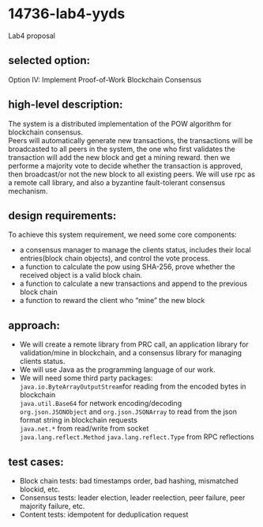 # 14736-lab4-yyds
Lab4 proposal

## selected option:
Option IV: Implement Proof-of-Work Blockchain Consensus
## high-level description:
The system is a distributed implementation of the POW algorithm for blockchain consensus.  
Peers will automatically generate new transactions, the transactions will be broadcasted to all peers in the system, the one who first validates the transaction will add the new block and get a mining reward. then we performe a majority vote to decide whether the transaction is approved, then broadcast/or not the new block to all existing peers.
We will use rpc as a remote call library, and also a byzantine fault-tolerant consensus mechanism.
## design requirements:
To achieve this system requirement, we need some core components:
* a consensus manager to manage the clients status, includes their local entries(block chain objects), and control the vote process.
* a function to calculate the pow using SHA-256, prove whether the received object is a valid block chain.
* a function to calculate a new transactions and append to the previous block chain
* a function to reward the client who “mine” the new block
## approach:
* We will create a remote library from PRC call, an application library for validation/mine in blockchain, and a consensus library for managing clients status.
* We will use Java as the programming language of our work. 
* We will need some third party packages:  
`java.io.ByteArrayOutputStream`for reading from the encoded bytes in blockchain  
`java.util.Base64` for network encoding/decoding  
`org.json.JSONObject` and `org.json.JSONArray` to read from the json format string in blockchain requests  
`java.net.*` from read/write from socket  
`java.lang.reflect.Method` `java.lang.reflect.Type` from RPC reflections  
## test cases:
* Block chain tests: bad timestamps order, bad hashing, mismatched blockid, etc.
* Consensus tests: leader election, leader reelection, peer failure, peer majority failure, etc.
* Content tests: idempotent for deduplication request



